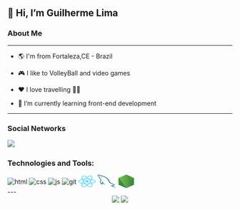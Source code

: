 ## 👋 Hi, I’m Guilherme Lima


### About Me 
--- 
- 🌎  I'm from Fortaleza,CE - Brazil

- 🎮  I like to VolleyBall and video games

- ❤️ I love travelling 🛫🛬
  
- 🌱 I’m currently learning  front-end development
 ---
 ### Social Networks
 
  <a href="https://www.linkedin.com/in/guilherme-lima-e-silva-2a1574269/" target="_blank"><img src="https://img.shields.io/badge/LinkedIn-0077B5?style=for-the-badge&logo=linkedin&logoColor=white" target="_blank"></a>
### Technologies and Tools:
<div>    
<img align="center" alt="html" width="40" height="30" src="https://cdn.jsdelivr.net/gh/devicons/devicon/icons/html5/html5-original.svg" />
<img align="center" alt="css" width="40" height="30" src="https://cdn.jsdelivr.net/gh/devicons/devicon/icons/css3/css3-original.svg" " /> 
<img align="center" alt="js" width="40" height="30" src="https://cdn.jsdelivr.net/gh/devicons/devicon/icons/javascript/javascript-original.svg"" />         
<img align="center" alt="git" width="40" height="30" src="https://cdn.jsdelivr.net/gh/devicons/devicon/icons/git/git-original.svg" />   
<img align="center" alt="git" width="40" height="30" src="https://raw.githubusercontent.com/devicons/devicon/master/icons/react/react-original.svg" /> 
<img align="center" alt="git" width="40" height="30" src="https://raw.githubusercontent.com/devicons/devicon/master/icons/mysql/mysql-original.svg" />
<img align="center" alt="git" width="40" height="30" src="https://raw.githubusercontent.com/devicons/devicon/master/icons/nodejs/nodejs-original.svg"" />
</div>
---

  <div align="center" style="">
    <img src="https://github-readme-stats.vercel.app/api?username=GuilhermeGLS&show_icons=true&theme=radical"</>
   <img src="https://github-readme-stats.vercel.app/api/top-langs/?username=GuilhermeGLS&layout=compact"</>
</div>

